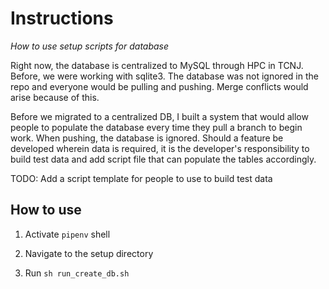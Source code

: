 # Instructions

*How to use setup scripts for database*

Right now, the database is centralized to MySQL through HPC in TCNJ. Before, we were working with sqlite3. The database was not ignored in the repo and everyone would be pulling and pushing. Merge conflicts would arise because of this. 

Before we migrated to a centralized DB, I built a system that would allow people to populate the database every time they pull a branch to begin work. When pushing, the database is ignored. Should a feature be developed wherein data is required, it is the developer's responsibility to build test data and add script file that can populate the tables accordingly.

TODO: Add a script template for people to use to build test data



## How to use

1. Activate `pipenv` shell 

2. Navigate to the setup directory

3. Run `sh run_create_db.sh`

   
